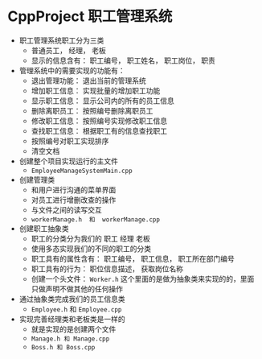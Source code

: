 # CppProject 职工管理系统

* 职工管理系统职工分为三类
  * 普通员工， 经理， 老板
  * 显示的信息含有： 职工编号， 职工姓名， 职工岗位， 职责
* 管理系统中的需要实现的功能有：
  * 退出管理功能： 退出当前的管理系统
  * 增加职工信息： 实现批量的增加职工功能
  * 显示职工信息： 显示公司内的所有的员工信息
  * 删除离职员工： 按照编号删除离职员工
  * 修改职工信息： 按照编号实现修改职工信息
  * 查找职工信息： 根据职工有的信息查找职工
  * 按照编号对职工实现排序
  * 清空文档
* 创建整个项目实现运行的主文件
  * `EmployeeManageSystemMain.cpp`
* 创建管理类
  * 和用户进行沟通的菜单界面
  * 对员工进行增删改查的操作
  * 与文件之间的读写交互
  * `workerManage.h  和  workerManage.cpp`
* 创建职工抽象类
  * 职工的分类分为我们的 职工 经理 老板
  * 使用多态实现我们的不同的职工的分类
  * 职工具有的属性含有： 职工编号， 职工信息， 职工所在部门编号
  * 职工具有的行为： 职位信息描述， 获取岗位名称
  * 创建一个头文件： `Worker.h`  这个里面的是做为抽象类来实现的的，里面只做声明不做其他的任何操作
* 通过抽象类完成我们的员工信息类
  * `Employee.h` 和 `Employee.cpp`
* 实现完善经理类和老板类是一样的
  * 就是实现的是创建两个文件
  * `Manage.h 和 Manage.cpp`
  * `Boss.h 和 Boss.cpp`

